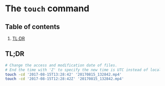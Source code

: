 # The `touch` command

## Table of contents <!-- omit in toc -->

1. [TL;DR](#tldr)

## TL;DR

```sh
# Change the access and modification date of files.
# End the time with 'Z' to specify the new time is UTC instead of local time.
touch -cd '2017-08-15T13:28:42' '20170815_132842.mp4'
touch -cd '2017-08-15T12:28:42Z' '20170815_132842.mp4'
```
